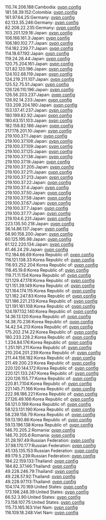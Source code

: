 110.74.206.188:Cambodia: [ovpn config](vpn/110_74_206_188.ovpn)  
181.58.39.152:Colombia: [ovpn config](vpn/181_58_39_152.ovpn)  
161.97.64.25:Germany: [ovpn config](vpn/161_97_64_25.ovpn)  
62.133.35.246:Germany: [ovpn config](vpn/62_133_35_246.ovpn)  
82.208.22.235:Germany: [ovpn config](vpn/82_208_22_235.ovpn)  
103.201.129.18:Japan: [ovpn config](vpn/103_201_129_18.ovpn)  
106.166.161.3:Japan: [ovpn config](vpn/106_166_161_3.ovpn)  
106.180.102.77:Japan: [ovpn config](vpn/106_180_102_77.ovpn)  
114.182.239.77:Japan: [ovpn config](vpn/114_182_239_77.ovpn)  
114.18.67.192:Japan: [ovpn config](vpn/114_18_67_192.ovpn)  
119.24.28.44:Japan: [ovpn config](vpn/119_24_28_44.ovpn)  
120.75.204.161:Japan: [ovpn config](vpn/120_75_204_161.ovpn)  
121.82.120.196:Japan: [ovpn config](vpn/121_82_120_196.ovpn)  
124.102.68.119:Japan: [ovpn config](vpn/124_102_68_119.ovpn)  
124.219.211.107:Japan: [ovpn config](vpn/124_219_211_107.ovpn)  
125.52.75.51:Japan: [ovpn config](vpn/125_52_75_51.ovpn)  
126.126.110.196:Japan: [ovpn config](vpn/126_126_110_196.ovpn)  
126.56.203.237:Japan: [ovpn config](vpn/126_56_203_237.ovpn)  
126.92.14.233:Japan: [ovpn config](vpn/126_92_14_233.ovpn)  
133.209.204.180:Japan: [ovpn config](vpn/133_209_204_180.ovpn)  
153.137.41.237:Japan: [ovpn config](vpn/153_137_41_237.ovpn)  
180.199.82.92:Japan: [ovpn config](vpn/180_199_82_92.ovpn)  
180.63.151.103:Japan: [ovpn config](vpn/180_63_151_103.ovpn)  
182.158.82.186:Japan: [ovpn config](vpn/182_158_82_186.ovpn)  
217.178.201.10:Japan: [ovpn config](vpn/217_178_201_10.ovpn)  
219.100.37.1:Japan: [ovpn config](vpn/219_100_37_1.ovpn)  
219.100.37.108:Japan: [ovpn config](vpn/219_100_37_108.ovpn)  
219.100.37.109:Japan: [ovpn config](vpn/219_100_37_109.ovpn)  
219.100.37.125:Japan: [ovpn config](vpn/219_100_37_125.ovpn)  
219.100.37.138:Japan: [ovpn config](vpn/219_100_37_138.ovpn)  
219.100.37.19:Japan: [ovpn config](vpn/219_100_37_19.ovpn)  
219.100.37.205:Japan: [ovpn config](vpn/219_100_37_205.ovpn)  
219.100.37.211:Japan: [ovpn config](vpn/219_100_37_211.ovpn)  
219.100.37.213:Japan: [ovpn config](vpn/219_100_37_213.ovpn)  
219.100.37.22:Japan: [ovpn config](vpn/219_100_37_22.ovpn)  
219.100.37.4:Japan: [ovpn config](vpn/219_100_37_4.ovpn)  
219.100.37.50:Japan: [ovpn config](vpn/219_100_37_50.ovpn)  
219.100.37.58:Japan: [ovpn config](vpn/219_100_37_58.ovpn)  
219.100.37.67:Japan: [ovpn config](vpn/219_100_37_67.ovpn)  
219.100.37.7:Japan: [ovpn config](vpn/219_100_37_7.ovpn)  
219.100.37.77:Japan: [ovpn config](vpn/219_100_37_77.ovpn)  
219.104.6.231:Japan: [ovpn config](vpn/219_104_6_231.ovpn)  
223.135.50.218:Japan: [ovpn config](vpn/223_135_50_218.ovpn)  
36.14.86.137:Japan: [ovpn config](vpn/36_14_86_137.ovpn)  
58.90.158.200:Japan: [ovpn config](vpn/58_90_158_200.ovpn)  
60.125.195.98:Japan: [ovpn config](vpn/60_125_195_98.ovpn)  
61.122.220.134:Japan: [ovpn config](vpn/61_122_220_134.ovpn)  
61.46.24.29:Japan: [ovpn config](vpn/61_46_24_29.ovpn)  
112.184.66.69:Korea Republic of: [ovpn config](vpn/112_184_66_69.ovpn)  
116.121.138.33:Korea Republic of: [ovpn config](vpn/116_121_138_33.ovpn)  
116.93.252.204:Korea Republic of: [ovpn config](vpn/116_93_252_204.ovpn)  
118.45.19.6:Korea Republic of: [ovpn config](vpn/118_45_19_6.ovpn)  
119.71.11.154:Korea Republic of: [ovpn config](vpn/119_71_11_154.ovpn)  
121.129.47.178:Korea Republic of: [ovpn config](vpn/121_129_47_178.ovpn)  
121.151.39.149:Korea Republic of: [ovpn config](vpn/121_151_39_149.ovpn)  
121.164.174.115:Korea Republic of: [ovpn config](vpn/121_164_174_115.ovpn)  
121.182.247.83:Korea Republic of: [ovpn config](vpn/121_182_247_83.ovpn)  
121.186.221.213:Korea Republic of: [ovpn config](vpn/121_186_221_213.ovpn)  
121.191.161.108:Korea Republic of: [ovpn config](vpn/121_191_161_108.ovpn)  
124.197.132.140:Korea Republic of: [ovpn config](vpn/124_197_132_140.ovpn)  
14.36.13.120:Korea Republic of: [ovpn config](vpn/14_36_13_120.ovpn)  
14.38.70.236:Korea Republic of: [ovpn config](vpn/14_38_70_236.ovpn)  
14.42.54.213:Korea Republic of: [ovpn config](vpn/14_42_54_213.ovpn)  
175.202.214.22:Korea Republic of: [ovpn config](vpn/175_202_214_22.ovpn)  
180.233.228.2:Korea Republic of: [ovpn config](vpn/180_233_228_2.ovpn)  
1.234.84.176:Korea Republic of: [ovpn config](vpn/1_234_84_176.ovpn)  
1.251.191.211:Korea Republic of: [ovpn config](vpn/1_251_191_211.ovpn)  
210.204.201.239:Korea Republic of: [ovpn config](vpn/210_204_201_239.ovpn)  
211.44.156.182:Korea Republic of: [ovpn config](vpn/211_44_156_182.ovpn)  
211.49.200.23:Korea Republic of: [ovpn config](vpn/211_49_200_23.ovpn)  
220.120.144.172:Korea Republic of: [ovpn config](vpn/220_120_144_172.ovpn)  
220.121.133.247:Korea Republic of: [ovpn config](vpn/220_121_133_247.ovpn)  
220.126.155.77:Korea Republic of: [ovpn config](vpn/220_126_155_77.ovpn)  
220.81.7.104:Korea Republic of: [ovpn config](vpn/220_81_7_104.ovpn)  
221.145.71.166:Korea Republic of: [ovpn config](vpn/221_145_71_166.ovpn)  
222.98.186.221:Korea Republic of: [ovpn config](vpn/222_98_186_221.ovpn)  
27.126.49.166:Korea Republic of: [ovpn config](vpn/27_126_49_166.ovpn)  
58.121.0.199:Korea Republic of: [ovpn config](vpn/58_121_0_199.ovpn)  
58.123.131.190:Korea Republic of: [ovpn config](vpn/58_123_131_190.ovpn)  
58.239.158.79:Korea Republic of: [ovpn config](vpn/58_239_158_79.ovpn)  
59.13.190.86:Korea Republic of: [ovpn config](vpn/59_13_190_86.ovpn)  
59.13.196.138:Korea Republic of: [ovpn config](vpn/59_13_196_138.ovpn)  
146.70.205.2:Romania: [ovpn config](vpn/146_70_205_2.ovpn)  
146.70.205.6:Romania: [ovpn config](vpn/146_70_205_6.ovpn)  
31.28.197.49:Russian Federation: [ovpn config](vpn/31_28_197_49.ovpn)  
37.98.170.177:Russian Federation: [ovpn config](vpn/37_98_170_177.ovpn)  
45.135.135.153:Russian Federation: [ovpn config](vpn/45_135_135_153.ovpn)  
89.179.5.239:Russian Federation: [ovpn config](vpn/89_179_5_239.ovpn)  
184.22.159.133:Thailand: [ovpn config](vpn/184_22_159_133.ovpn)  
184.82.37.146:Thailand: [ovpn config](vpn/184_82_37_146.ovpn)  
49.228.246.79:Thailand: [ovpn config](vpn/49_228_246_79.ovpn)  
49.228.57.92:Thailand: [ovpn config](vpn/49_228_57_92.ovpn)  
49.228.97.113:Thailand: [ovpn config](vpn/49_228_97_113.ovpn)  
104.174.70.169:United States: [ovpn config](vpn/104_174_70_169.ovpn)  
173.198.248.39:United States: [ovpn config](vpn/173_198_248_39.ovpn)  
66.52.3.90:United States: [ovpn config](vpn/66_52_3_90.ovpn)  
73.158.107.75:United States: [ovpn config](vpn/73_158_107_75.ovpn)  
115.73.165.163:Viet Nam: [ovpn config](vpn/115_73_165_163.ovpn)  
116.109.18.248:Viet Nam: [ovpn config](vpn/116_109_18_248.ovpn)  
